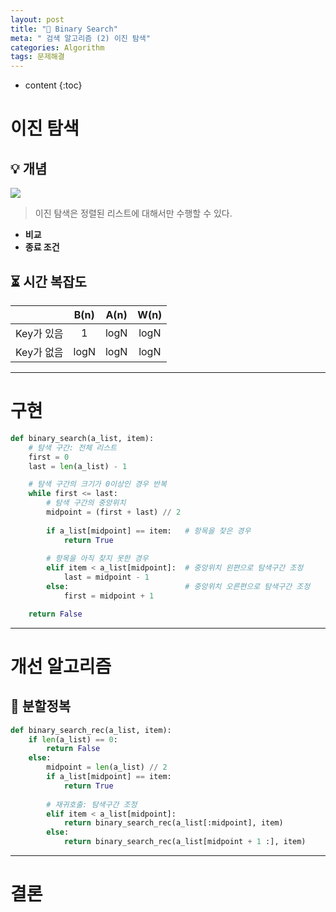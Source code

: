 ```yaml
---
layout: post
title: "🔎 Binary Search"
meta: " 검색 알고리즘 (2) 이진 탐색"
categories: Algorithm
tags: 문제해결
---
```




* content
{:toc}
# 이진 탐색

## 💡 개념

![](https://runestone.academy/runestone/books/published/pythonds3/_images/binsearch.png)

> 이진 탐색은 정렬된 리스트에 대해서만 수행할 수 있다.

- **비교**
- **종료 조건**


## ⏳ 시간 복잡도

|            | B(n) | A(n) | W(n) |
| :--------: | :--: | :--: | :--: |
| Key가 있음 |  1   | logN | logN |
| Key가 없음 | logN | logN | logN |

---





# 구현

```python
def binary_search(a_list, item):
    # 탐색 구간: 전체 리스트
    first = 0
    last = len(a_list) - 1

    # 탐색 구간의 크기가 0이상인 경우 반복
    while first <= last:
        # 탐색 구간의 중앙위치
        midpoint = (first + last) // 2
        
        if a_list[midpoint] == item:   # 항목을 찾은 경우
            return True
        
        # 항목을 아직 찾지 못한 경우
        elif item < a_list[midpoint]:  # 중앙위치 왼편으로 탐색구간 조정
            last = midpoint - 1
        else:                          # 중앙위치 오른편으로 탐색구간 조정
            first = midpoint + 1

    return False
```

---





# 개선 알고리즘

## 🤔 분할정복

```python
def binary_search_rec(a_list, item):
    if len(a_list) == 0:
        return False
    else:
        midpoint = len(a_list) // 2
        if a_list[midpoint] == item:
            return True
        
        # 재귀호출: 탐색구간 조정
        elif item < a_list[midpoint]:
            return binary_search_rec(a_list[:midpoint], item)
        else:
            return binary_search_rec(a_list[midpoint + 1 :], item)
```

---





# 결론

